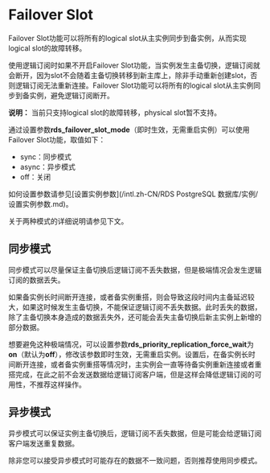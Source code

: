 # Failover Slot

Failover Slot功能可以将所有的logical slot从主实例同步到备实例，从而实现logical slot的故障转移。

使用逻辑订阅时如果不开启Failover Slot功能，当实例发生主备切换，逻辑订阅就会断开，因为slot不会随着主备切换转移到新主库上，除非手动重新创建slot，否则逻辑订阅无法重新连接。Failover Slot功能可以将所有的logical slot从主实例同步到备实例，避免逻辑订阅断开。

**说明：** 当前只支持logical slot的故障转移，physical slot暂不支持。

通过设置参数**rds\_failover\_slot\_mode**（即时生效，无需重启实例）可以使用Failover Slot功能，取值如下：

-   sync：同步模式
-   async：异步模式
-   off：关闭

如何设置参数请参见[设置实例参数](/intl.zh-CN/RDS PostgreSQL 数据库/实例/设置实例参数.md)。

关于两种模式的详细说明请参见下文。

## 同步模式

同步模式可以尽量保证主备切换后逻辑订阅不丢失数据，但是极端情况会发生逻辑订阅的数据丢失。

如果备实例长时间断开连接，或者备实例重搭，则会导致这段时间内主备延迟较大，如果这时候发生主备切换，不能保证逻辑订阅不丢失数据。此时丢失的数据，除了主备切换本身造成的数据丢失外，还可能会丢失主备切换后新主实例上新增的部分数据。

想要避免这种极端情况，可以设置参数**rds\_priority\_replication\_force\_wait**为**on**（默认为**off**），修改该参数即时生效，无需重启实例。设置后，在备实例长时间断开连接，或者备实例重搭等情况时，主实例会一直等待备实例重新连接或者重搭完成，在此之前不会发送数据给逻辑订阅客户端，但是这样会降低逻辑订阅的可用性，不推荐这样操作。

## 异步模式

异步模式可以保证实例主备切换后，逻辑订阅不丢失数据，但是可能会给逻辑订阅客户端发送重复数据。

除非您可以接受异步模式时可能存在的数据不一致问题，否则推荐使用同步模式。

